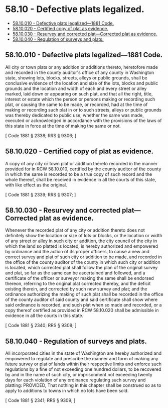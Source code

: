 # 58.10 - Defective plats legalized.
* [58.10.010 - Defective plats legalized—1881 Code.](#5810010---defective-plats-legalized1881-code)
* [58.10.020 - Certified copy of plat as evidence.](#5810020---certified-copy-of-plat-as-evidence)
* [58.10.030 - Resurvey and corrected plat—Corrected plat as evidence.](#5810030---resurvey-and-corrected-platcorrected-plat-as-evidence)
* [58.10.040 - Regulation of surveys and plats.](#5810040---regulation-of-surveys-and-plats)
## 58.10.010 - Defective plats legalized—1881 Code.
All city or town plats or any addition or additions thereto, heretofore made and recorded in the county auditor's office of any county in Washington state, showing lots, blocks, streets, alleys or public grounds, shall be conclusive evidence of the location and size of the lots, blocks and public grounds and the location and width of each and every street or alley marked, laid down or appearing on such plat, and that all the right, title, interest or estate which the person or persons making or recording such plat, or causing the same to be made, or recorded, had at the time of making or recording such plat in or to such streets, alleys or public grounds was thereby dedicated to public use, whether the same was made, executed or acknowledged in accordance with the provisions of the laws of this state in force at the time of making the same or not.

\[ Code 1881 § 2338; RRS § 9306; \]

## 58.10.020 - Certified copy of plat as evidence.
A copy of any city or town plat or addition thereto recorded in the manner provided for in RCW 58.10.010, certified by the county auditor of the county in which the same is recorded to be a true copy of such record and the whole thereof, shall be received in evidence in all the courts of this state, with like effect as the original.

\[ Code 1881 § 2339; RRS § 9307; \]

## 58.10.030 - Resurvey and corrected plat—Corrected plat as evidence.
Whenever the recorded plat of any city or addition thereto does not definitely show the location or size of lots or blocks, or the location or width of any street or alley in such city or addition, the city council of the city in which the land so platted is located, is hereby authorized and empowered by ordinance and the action of its proper officers, to cause a new and correct survey and plat of such city or addition to be made, and recorded in the office of the county auditor of the county in which such city or addition is located, which corrected plat shall follow the plan of the original survey and plat, so far as the same can be ascertained and followed, and a certificate of the officer or surveyor making the same shall be endorsed thereon, referring to the original plat corrected thereby, and the deficit existing therein, and corrected by such new survey and plat; and the ordinance authorizing the making of such plat shall be recorded in the office of the county auditor of said county and said certificate shall show where said ordinance is recorded, and such plat when so made and recorded, or a copy thereof certified as provided in RCW 58.10.020 shall be admissible in evidence in all the courts in this state.

\[ Code 1881 § 2340; RRS § 9308; \]

## 58.10.040 - Regulation of surveys and plats.
All incorporated cities in the state of Washington are hereby authorized and empowered to regulate and prescribe the manner and form of making any future survey or plat of lands within their respective limits and enforce such regulations by a fine of not exceeding one hundred dollars, to be recovered by and in the name of such city, or imprisonment not exceeding twenty days for each violation of any ordinance regulating such survey and platting: PROVIDED, That nothing in this chapter shall be construed so as to apply to additions to towns in which no lots have been sold.

\[ Code 1881 § 2341; RRS § 9309; \]

